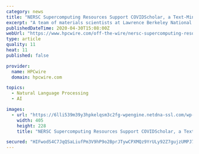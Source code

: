 ```yaml
---
category: news
title: "NERSC Supercomputing Resources Support COVIDScholar, a Text-Mining Tool Developed at Berkeley Lab"
excerpt: "A team of materials scientists at Lawrence Berkeley National Laboratory (Berkeley Lab) – scientists who normally spend their time"
publishedDateTime: 2020-04-30T15:08:00Z
webUrl: "https://www.hpcwire.com/off-the-wire/nersc-supercomputing-resources-support-covidscholar-a-text-mining-tool-developed-at-berkeley-lab/"
type: article
quality: 11
heat: 11
published: false

provider:
  name: HPCwire
  domain: hpcwire.com

topics:
  - Natural Language Processing
  - AI

images:
  - url: "https://6lli539m39y3hpkelqsm3c2fg-wpengine.netdna-ssl.com/wp-content/uploads/2017/05/cloud-digital-shutterstock-405x228.jpg"
    width: 405
    height: 228
    title: "NERSC Supercomputing Resources Support COVIDScholar, a Text-Mining Tool Developed at Berkeley Lab"

secured: "HIFwodS4C7JqQSaLiufPm3V9hP9o2BprJTywCPXMQz9YrULy92Z7gujzUMPJ70OHRlFwyC1JMAsI7MAbLR+1BnNyOnkp5ErjO14vxkXXX/eMjyhYvsSvyVrpCobRrkLaIoSUxFlXQTKU8bC/u7LgdcvdwDcxLAoom2aV3EPPkiOC7vcKHrw1SWdCtL2AZrR9lgXXJsSGT6GZBcsp7Vt9R7BvzdB2O7QsO2JeAkF6gs8dZPbibUi+RnHN9k1g6u6ipxbNtB0LfPPRygMZiMCOqhAD2cY+i+T9c7pXZFy0OqfqBYrGuXY4kXu1qdigWAn6;h/MVbfBJwF1w5vkEF6ugRg=="
---
```


